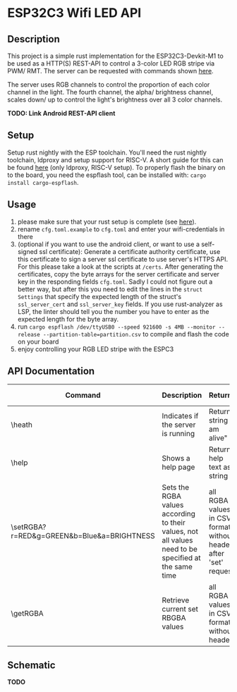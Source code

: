 # ESP32C3 Wifi LED API
## Description
This project is a simple rust implementation for the ESP32C3-Devkit-M1 to be used as a HTTP(S) REST-API to control a 3-color LED RGB stripe via PWM/ RMT.
The server can be requested with commands shown [here](#api-documentation).

The server uses RGB channels to control the proportion of each color channel in the light. The fourth channel, the alpha/ brightness channel, scales down/ up to control the light's brightness over all 3 color channels.

**TODO: Link Android REST-API client**

## Setup
Setup rust nightly with the ESP toolchain. You'll need the rust nightly toolchain, ldproxy and setup support for RISC-V.
A short guide for this can be found [here](https://esp-rs.github.io/book/installation/installation.html) (only ldproxy, RISC-V setup). 
To properly flash the binary on to the board, you need the espflash tool, can be installed with:
`cargo install cargo-espflash`.

## Usage
1. please make sure that your rust setup is complete (see [here](#setup)).
2. rename `cfg.toml.example` to `cfg.toml` and enter your wifi-credentials in there
3. (optional if you want to use the android client, or want to use a self-signed ssl certificate): Generate a certificate authority certificate, use this certificate to sign a server ssl certificate to use server's HTTPS API. For this please take a look at the scripts at `/certs`. After generating the certificates, copy the byte arrays for the server certificate and server key in the responding fields `cfg.toml`. Sadly I could not figure out a better way, but after this you need to edit the lines in the `struct Settings` that specify the expected length of the struct's `ssl_server_cert` and `ssl_server_key` fields. If you use rust-analyzer as LSP, the linter should tell you the number you have to enter as the expected length for the byte array.
4. run `cargo espflash /dev/ttyUSB0 --speed 921600 -s 4MB --monitor --release --partition-table=partition.csv` to compile and flash the code on your board
5. enjoy controlling your RGB LED stripe with the ESPC3

## API Documentation
        
| Command  | Description | Returns | Status Codes  |
|---|---|---|---|
| \heath | Indicates if the server is running | Returns string "I am alive" | 200 (OK) |
| \help   |  Shows a help page | Returns help text as string | 200 (OK) / 400 (Error)  | 
| \setRGBA?r=RED&g=GREEN&b=Blue&a=BRIGHTNESS | Sets the RGBA values according to their values, not all values need to be specified at the same time | all RGBA values in CSV format without header after 'set' request | 200 (Ok) / 400 (Error)
| \getRGBA   | Retrieve current set RBGBA values  | all RGBA values in CSV format without header | 200 (OK) / 400 (Error)


## Schematic
**TODO**